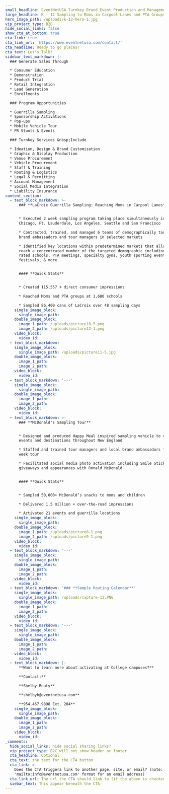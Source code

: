```yaml
---
small_headline: EventNetUSA Turnkey Brand Event Production and Management
large_headline: K - 12 Sampling to Moms in Carpool Lanes and PTA Groups
hero_image_path: /uploads/k-12-hero-1.jpg
vip_project_type: B2B
hide_social_links: false
show_cta_at_bottom: true
cta_link: true
cta_link_url: 'https://www.eventnetusa.com/contact/'
cta_headline: Ready to go places?
cta_text: Let's Talk!
sidebar_text_markdown: |-
  ### Generate Sales Through

  * Consumer Education
  * Demonstration
  * Product Trial
  * Retail Integration
  * Lead Generation
  * Enrollments

  ### Program Opportunities

  * Guerrilla Sampling
  * Sponsorship Activations
  * Pop-ups
  * Mobile Vehicle Tour
  * PR Stunts & Events

  ### Turnkey Services &nbsp;Include

  * Ideation, Design & Brand Customization
  * Graphic & Display Production
  * Venue Procurement
  * Vehicle Procurement
  * Staff & Training
  * Routing & Logistics
  * Legal & Permitting
  * Account Management
  * Social Media Integration
  * Liability Insurance
content_section:
  - text_block_markdown: >-
      ### **LaCroix Guerrilla Sampling: Reaching Moms in Carpool Lanes**


      * Executed 2 week sampling program taking place simultaneously in Austin,
      Chicago, Ft. Lauderdale, Los Angeles, Seattle and San Francisco

      * Contracted, trained, and managed 6 teams of demographically targeted
      brand ambassadors and tour managers in selected markets

      * Identified key locations within predetermined markets that allowed us to
      reach a concentrated number of the targeted demographic including top
      rated schools, PTA meetings, specialty gyms, youth sporting events, fall
      festivals, & more


      #### **Quick Stats**


      * Created 115,557 + direct consumer impressions

      * Reached Moms and PTA groups at 1,680 schools

      * Sampled 86,400 cans of LaCroix over 48 sampling days
    single_image_block:
      single_image_path:
    double_image_block:
      image_1_path: /uploads/picture10-5.png
      image_2_path: /uploads/picture12-1.png
    video_block:
      video_id:
  - text_block_markdown:
    single_image_block:
      single_image_path: /uploads/picture11-5.jpg
    double_image_block:
      image_1_path:
      image_2_path:
    video_block:
      video_id:
  - text_block_markdown: '---'
    single_image_block:
      single_image_path:
    double_image_block:
      image_1_path:
      image_2_path:
    video_block:
      video_id:
  - text_block_markdown: >-
      ### **McDonald's Sampling Tour**


      * Designed and produced Happy Meal inspired sampling vehicle to visit
      events and destinations throughout New England

      * Staffed and trained tour managers and local brand ambassadors for 15
      week tour

      * Facilitated social media photo activation including Smile Sticks
      giveaways and appearances with Ronald McDonald


      #### **Quick Stats**


      * Sampled 50,000+ McDonald’s snacks to moms and children

      * Delivered 1.5 million + over-the-road impressions

      * Activated 21 events and guerrilla locations
    single_image_block:
      single_image_path:
    double_image_block:
      image_1_path: /uploads/picture8-1.png
      image_2_path: /uploads/picture9-1.png
    video_block:
      video_id:
  - text_block_markdown: '---'
    single_image_block:
      single_image_path:
    double_image_block:
      image_1_path:
      image_2_path:
    video_block:
      video_id:
  - text_block_markdown: '### **Sample Routing Calendar**'
    single_image_block:
      single_image_path: /uploads/capture-13.PNG
    double_image_block:
      image_1_path:
      image_2_path:
    video_block:
      video_id:
  - text_block_markdown: '---'
    single_image_block:
      single_image_path:
    double_image_block:
      image_1_path:
      image_2_path:
    video_block:
      video_id:
  - text_block_markdown: |-
      **Want to learn more about activating at College campuses?**

      **Contact:**

      **Shelby Beaty**

      **shelbyb@eventnetusa.com**

      **954.467.9898 Ext. 204**
    single_image_block:
      single_image_path:
    double_image_block:
      image_1_path:
      image_2_path:
    video_block:
      video_id:
_comments:
  hide_social_links: hide social sharing links?
  vip_project_type: B2C will not show header or footer
  cta_headline: Optional
  cta_text: the text for the CTA button
  cta_link: >-
    Does the CTA triggera link to another page, site, or email? (note: use
    'mailto:info@eventnetusa.com' format for an email address)
  cta_link_url: The url the CTA should link to (if the above is checked)
  siebar_text: This appear beneath the CTA
---
```


